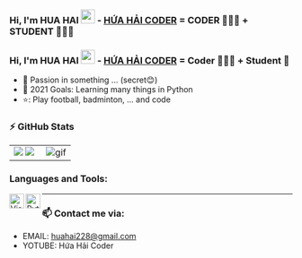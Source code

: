 ### Hi, I'm HUA HAI <img src="https://media.giphy.com/media/hvRJCLFzcasrR4ia7z/giphy.gif" width="25px"> -  [HỨA HẢI CODER][website] = CODER 👨🏻‍💻 + STUDENT 👨🏻‍🎓
### Hi, I'm HUA HAI <img src="https://media.giphy.com/media/hvRJCLFzcasrR4ia7z/giphy.gif" width="25px"> -  [HỨA HẢI CODER][website] = Coder 👨🏻‍💻 + Student 🌻 


- 🔭 Passion in something ... (secret😊)
- 💪 2021 Goals: Learning many things in Python
- ⭐: Play football, badminton, ... and code

### :zap: GitHub Stats

<table>
<tr>
  <td width="48%">
    <img src="https://github-readme-stats.vercel.app/api?username=HuaHai08&show_icons=true&hide=contribs,issues&hide_border=true" />
    <img src="https://github-readme-stats.vercel.app/api/top-langs/?username=HuaHai08&layout=compact&show_icons=true&hide_border=true" />
  </td>
  <td width="52%"><img alt="gif" align="right" src="https://github.com/ThanhLa1802/ThanhLa1802/raw/main/.github/assets/coding-freak.gif"/></td>
</tr>
<table>

### Languages and Tools:
<img align="left" alt="Visual Studio Code" width="26px" src="https://upload.wikimedia.org/wikipedia/commons/thumb/9/9a/Visual_Studio_Code_1.35_icon.svg/512px-Visual_Studio_Code_1.35_icon.svg.png" />
<img align="left" alt="Python" width="26px" src="https://cdn.iconscout.com/icon/free/png-256/python-3521655-2945099.png" /> 

---

### 📫 Contact me via:
- EMAIL: huahai228@gmail.com
- YOTUBE: Hứa Hải Coder

[website]: https://gr7ec.csb.app/
